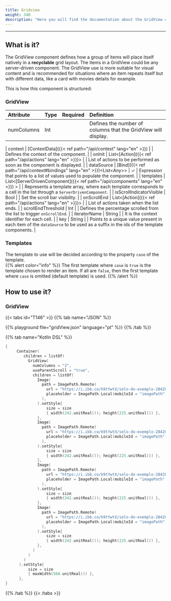 ```yaml
---
title: Gridview
weight: 340
description: "Here you will find the documentation about the GridView component, its attributes and constructors."
---
```


---

## What is it?

The GridView component defines how a group of items will place itself natively in a **recyclable** grid layout. The items in a GridView could be any server-driven component. The GridView use is more suitable for visual content and is recommended for situations where an item repeats itself but with different data, like a card with movies details for example.

This is how this component is structured:

### GridView

| Attribute         | Type                                                      | Required	 | Definition                                                                                                                           |
| :----------------- | :---------------------------------------------------------- | :---------: | :---------------------------------------------------------------------------------------------------------------------------------- |
| numColumns          |                                      Int            |   | Defines the number of columns that the GridView will display.     


| context            | [ContextData]({{< ref path="/api/context" lang="en" >}})                          |             | Defines the context of the component.                                                                                           |
| onInit             | List&lt;[Action]({{< ref path="/api/actions" lang="en" >}})&gt;                   |             | List of actions to be performed as soon as the component is displayed.                                                          |
| dataSource         | [Bind]({{< ref path="/api/context#bindings" lang="en" >}})&lt;List&lt;Any&gt;&gt; |      ✓      | Expression that points to a list of values used to populate the component.                                                      |
| templates           | List&lt;[ServerDrivenComponent]({{< ref path="/api/components" lang="en" >}}) &gt;  |            | Represents a template array, where each template corresponds to a cell in the list through a `ServerDrivenComponent`.                                                          |
| isScrollIndicatorVisible | Bool | | Set the scroll bar visibility. |
| onScrollEnd        | List&lt;[Action]({{< ref path="/api/actions" lang="en" >}})&gt;                   |             | List of actions taken when the list ends.                                                                                       |
| scrollEndThreshold | Int                                                       |             | Defines the percentage scrolled from the list to trigger `onScrollEnd`.                                                         |
| iteratorName       | String                                                    |             | It is the context identifier for each cell.                                                                                     |
| key                | String                                                    |             | Points to a unique value present in each item of the `dataSource` to be used as a suffix in the ids of the template components. |

### Templates

The template to use will be decided according to the property `case` of the template.  
{{% alert color="info" %}}
 The first template where `case` is `true` is the template chosen to render an item.
 If all are `false`, then the first template where `case` is omitted (default template) is used.
{{% /alert %}}

## How to use it?

### GridView

{{< tabs id="T146" >}}
{{% tab name="JSON" %}}

<!-- json-playground:listView.json
{
  "_beagleComponent_": "beagle:container",
  "style": {
    "size": {
      "maxWidth": {
        "value": 560,
        "type": "REAL"
      }
    }
  },
  "children": [
    {
      "_beagleComponent_": "beagle:gridview",
      "numColumns": 2,
      "useParentScroll": true,
      "children": [
        {
          "_beagleComponent_": "beagle:image",
          "path": {
            "_beagleImagePath_": "remote",
            "url": "https://i.ibb.co/rvRN9kv/logo.png"
          },
          "style": {
            "size": {
              "width": {
                "value": 242,
                "type": "REAL"
              },
              "height": {
                "value": 225,
                "type": "REAL"
              }
            }
          }
        },
        {
          "_beagleComponent_": "beagle:image",
          "path": {
            "_beagleImagePath_": "remote",
            "url": "https://i.ibb.co/rvRN9kv/logo.png"
          },
          "style": {
            "size": {
              "width": {
                "value": 242,
                "type": "REAL"
              },
              "height": {
                "value": 225,
                "type": "REAL"
              }
            }
          }
        },
        {
          "_beagleComponent_": "beagle:image",
          "path": {
            "_beagleImagePath_": "remote",
            "url": "https://i.ibb.co/rvRN9kv/logo.png"
          },
          "style": {
            "size": {
              "width": {
                "value": 242,
                "type": "REAL"
              },
              "height": {
                "value": 225,
                "type": "REAL"
              }
            }
          }
        },
        {
          "_beagleComponent_": "beagle:image",
          "path": {
            "_beagleImagePath_": "remote",
            "url": "https://i.ibb.co/rvRN9kv/logo.png"
          },
          "style": {
            "size": {
              "width": {
                "value": 242,
                "type": "REAL"
              },
              "height": {
                "value": 225,
                "type": "REAL"
              }
            }
          }
        }
      ]
    }
  ]
}
-->

{{% playground file="gridView.json" language="pt" %}}
{{% /tab %}}

{{% tab name="Kotlin DSL" %}}

```kotlin
{
     Container(
        children = listOf(
          GridView(
            numColumns = "2",
            useParentScroll = "true",
            children = listOf(
              Image(
                path = ImagePath.Remote(
                  url = "https://i.ibb.co/k9tYwtX/selo-do-exemplo-28420393.jpg",
                  placeholder = ImagePath.Local(mobileId = "imagePath", webUrl = "/imagePath.png")
                ),
              ).setStyle{
                  size = size
                  { width(242.unitReal()); height(225.unitReal()) },
              },
              Image(
                path = ImagePath.Remote(
                  url = "https://i.ibb.co/k9tYwtX/selo-do-exemplo-28420393.jpg",
                  placeholder = ImagePath.Local(mobileId = "imagePath", webUrl = "/imagePath.png")
                ),
              ).setStyle{
                  size = size
                  { width(242.unitReal()); height(225.unitReal()) },
              },
              Image(
                path = ImagePath.Remote(
                  url = "https://i.ibb.co/k9tYwtX/selo-do-exemplo-28420393.jpg",
                  placeholder = ImagePath.Local(mobileId = "imagePath", webUrl = "/imagePath.png")
                ),
              ).setStyle{
                  size = size
                  { width(242.unitReal()); height(225.unitReal()) },
              },
              Image(
                path = ImagePath.Remote(
                  url = "https://i.ibb.co/k9tYwtX/selo-do-exemplo-28420393.jpg",
                  placeholder = ImagePath.Local(mobileId = "imagePath", webUrl = "/imagePath.png")
                ),
              ).setStyle{
                  size = size
                  { width(242.unitReal()); height(225.unitReal()) },
              },
            )
          )
        )
      ).setStyle{
          size = size
          { maxWidth(560.unitReal()) },
      },
}
```

{{% /tab %}}
{{< /tabs >}}

